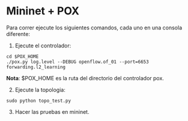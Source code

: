 # Mininet + POX #

Para correr ejecute los siguientes comandos, cada uno en una consola diferente:

1. Ejecute el controlador:
```
cd $POX_HOME
./pox.py log.level --DEBUG openflow.of_01 --port=6653 forwarding.l2_learning 
```
**Nota**: $POX_HOME es la ruta del directorio del controlador pox.

2. Ejecute la topologia:

```
sudo python topo_test.py 
```

3. Hacer las pruebas en mininet.

